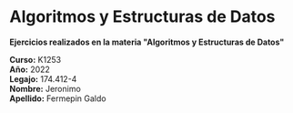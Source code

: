 # Algoritmos y Estructuras de Datos

**Ejercicios realizados en la materia "Algoritmos y Estructuras de Datos"**

**Curso:** K1253 <br>
**Año:** 2022 <br>
**Legajo:** 174.412-4 <br>
**Nombre:** Jeronimo <br>
**Apellido:** Fermepin Galdo 
